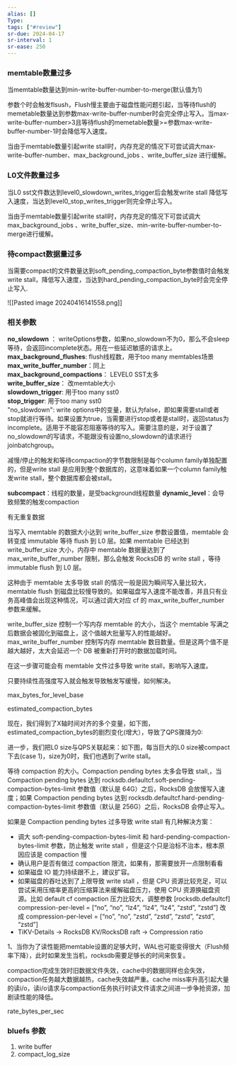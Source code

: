```yaml
---
alias: []
Type: 
tags: ["#review"]
sr-due: 2024-04-17
sr-interval: 1
sr-ease: 250
---
```

### memtable数量过多
当memtable数量达到min-write-buffer-number-to-merge(默认值为1)

参数个时会触发flsush，Flush慢主要由于磁盘性能问题引起，当等待flush的memetable数量达到参数max-write-buffer-number时会完全停止写入。当max-write-buffer-number>3且等待flush的memetable数量>=参数max-write-buffer-number-1时会降低写入速度。

当由于memtable数量引起write stall时，内存充足的情况下可尝试调大max-write-buffer-number、max_background_jobs 、write_buffer_size 进行缓解。
### L0文件数量过多
当L0 sst文件数达到level0_slowdown_writes_trigger后会触发write stall 降低写入速度，当达到level0_stop_writes_trigger则完全停止写入。

当由于memtable数量引起write stall时，内存充足的情况下可尝试调大max_background_jobs 、write_buffer_size、min-write-buffer-number-to-merge进行缓解。
### 待compact数据量过多
当需要compact的文件数量达到soft_pending_compaction_byte参数值时会触发write stall，降低写入速度，当达到hard_pending_compaction_byte时会完全停止写入.

![[Pasted image 20240416141558.png]]
### 相关参数

**no_slowdown** ： writeOptions参数，如果no_slowdown不为0，那么不会sleep等待，会返回incomplete状态。用在一些延迟敏感的请求上。  
**max_background_flushes**: flush线程数，用于too many memtables场景  
**max_write_buffer_number**：同上  
**max_background_compactions**： LEVEL0 SST太多  
**write_buffer_size**： 改memtable大小  
**slowdown_trigger**: 用于too many sst0  
**stop_trigger**: 用于too many sst0  
"no_slowdown": write options中的变量，默认为false，即如果需要stall或者stop就进行等待。如果设置为true，当需要进行stop或者是stall时，返回status为incomplete。适用于不能容忍阻塞等待的写入。需要注意的是，对于设置了no_slowdown的写请求，不能跟没有设置no_slowdown的请求进行joinbatchgroup。

减慢/停止的触发和等待compaction的字节数限制是每个column family单独配置的，但是write stall 是应用到整个数据库的，这意味着如果一个column family触发write stall，整个数据库都会被stall。

**subcompact**：线程的数量，是受background线程数量
**dynamic_level**：会导致频繁的触发compaction

有无重复数据

当写入 memtable 的数据大小达到 write_buffer_size 参数设置值，memtable 会转变成 immutable 等待 flush 到 L0 层。如果 memtable 已经达到 write_buffer_size 大小，内存中 memtable 数据量达到了 max_write_buffer_number 限制，那么会触发 RocksDB 的 write stall ，等待 immutable flush 到 L0 层。

这种由于 memtable 太多导致 stall 的情况一般是因为瞬间写入量比较大，memtable flush 到磁盘比较慢导致的。如果磁盘写入速度不能改善，并且只有业务高峰值会出现这种情况，可以通过调大对应 cf 的 max_write_buffer_number 参数来缓解。

write_buffer_size 控制一个写内存 memtable 的大小，当这个 memtable 写满之后数据会被固化到磁盘上，这个值越大批量写入的性能越好。max_write_buffer_number 控制写内存 memtable 数目数量。但是这两个值不是越大越好，太大会延迟一个 DB 被重新打开时的数据加载时间。

在这一步骤可能会有 memtable 文件过多导致 write stall，影响写入速度。

只要持续性高强度写入就会触发导致触发写缓慢，如何解决。

max_bytes_for_level_base

estimated_compaction_bytes

现在，我们得到了X轴时间对齐的多个变量，如下图，estimated_compaction_bytes的剧烈变化(增大），导致了QPS骤降为0:

进一步，我们把L0 size与QPS关联起来：如下图，每当巨大的L0 size被compact下去(case 1)，size为0时，我们也遇到了write stall。


等待 compaction 的大小。Compaction pending bytes 太多会导致 stall,，当 Compaction pending bytes 达到 rocksdb.defaultcf.soft-pending-compaction-bytes-limit 参数值（默认是 64G）之后，RocksDB 会放慢写入速度；如果 Compaction pending bytes 达到 rocksdb.defaultcf.hard-pending-compaction-bytes-limit 参数值（默认是 256G）之后，RocksDB 会停止写入。

如果是 Compaction pending bytes 过多导致 write stall 有几种解决方案：

- 调大 soft-pending-compaction-bytes-limit 和 hard-pending-compaction-bytes-limit 参数，防止触发 write stall ，但是这个只是治标不治本，根本原因应该是 compaction 慢
- 确认用户是否有做过 compaction 限流，如果有，那需要放开一点限制看看
- 如果磁盘 IO 能力持续跟不上，建议扩容。
- 如果磁盘的吞吐达到了上限导致 write stall ，但是 CPU 资源比较充足，可以尝试采用压缩率更高的压缩算法来缓解磁盘压力，使用 CPU 资源换磁盘资源。比如 default cf compaction 压力比较大，调整参数 [rocksdb.defaultcf] compression-per-level = [“no”, “no”, “lz4”, “lz4”, “lz4”, “zstd”, “zstd”] 改成 compression-per-level = [“no”, “no”, “zstd”, “zstd”, “zstd”, “zstd”, “zstd”]
- TiKV-Details → RocksDB KV/RocksDB raft → Compression ratio

1、当你为了读性能把memtable设置的足够大时，WAL也可能变得很大（Flush频率下降），此时如果发生当机，rocksdb需要足够长的时间来恢复。

compaction完成生效时旧数据文件失效，cache中的数据同样也会失效，compaction任务越大数据越热，cache失效越严重。cache miss率升高引起大量的读i/o，读i/o请求与compaction任务执行时读文件请求之间进一步争抢资源，加剧读性能的降低。


rate_bytes_per_sec
### bluefs 参数
1. write buffer
2. compact_log_size